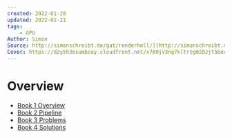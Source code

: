 ```yaml
---
created: 2022-01-20
updated: 2022-02-21
tags:
    - GPU
Author: Simon
Source: http://simonschreibt.de/gat/renderhell/](http://simonschreibt.de/gat/renderhell/
Cover: https://d2y5h3osumboay.cloudfront.net/x780jv3ng7kltrzg0202jt5boush1mh4jhDf
---
```

# Overview

- [Book 1 Overview](Render%20Hell/Book%201%20Overview.md)
- [Book 2 Pipeline](Render%20Hell/Book%202%20Pipeline.md)
- [Book 3 Problems](Render%20Hell/Book%203%20Problems.md)
- [Book 4 Solutions](Render%20Hell/Book%204%20Solutions.md)